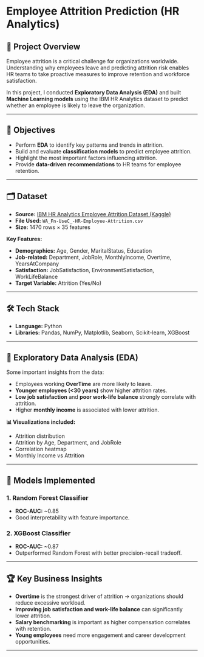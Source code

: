# Employee Attrition Prediction (HR Analytics)

## 📌 Project Overview
Employee attrition is a critical challenge for organizations worldwide. Understanding why employees leave and predicting attrition risk enables HR teams to take proactive measures to improve retention and workforce satisfaction.  

In this project, I conducted **Exploratory Data Analysis (EDA)** and built **Machine Learning models** using the IBM HR Analytics dataset to predict whether an employee is likely to leave the organization.  

---

## 🎯 Objectives
- Perform **EDA** to identify key patterns and trends in attrition.  
- Build and evaluate **classification models** to predict employee attrition.  
- Highlight the most important factors influencing attrition.  
- Provide **data-driven recommendations** to HR teams for employee retention.  

---

## 🗂 Dataset
- **Source:** [IBM HR Analytics Employee Attrition Dataset (Kaggle)](https://www.kaggle.com/datasets/pavansubhasht/ibm-hr-analytics-attrition-dataset)  
- **File Used:** `WA_Fn-UseC_-HR-Employee-Attrition.csv`  
- **Size:** 1470 rows × 35 features  

**Key Features:**  
- **Demographics:** Age, Gender, MaritalStatus, Education  
- **Job-related:** Department, JobRole, MonthlyIncome, Overtime, YearsAtCompany  
- **Satisfaction:** JobSatisfaction, EnvironmentSatisfaction, WorkLifeBalance  
- **Target Variable:** Attrition (Yes/No)  

---

## 🛠 Tech Stack
- **Language:** Python  
- **Libraries:** Pandas, NumPy, Matplotlib, Seaborn, Scikit-learn, XGBoost  

---

## 🔎 Exploratory Data Analysis (EDA)
Some important insights from the data:  
- Employees working **OverTime** are more likely to leave.  
- **Younger employees (<30 years)** show higher attrition rates.  
- **Low job satisfaction** and **poor work-life balance** strongly correlate with attrition.  
- Higher **monthly income** is associated with lower attrition.  

**📊 Visualizations included:**  
- Attrition distribution  
- Attrition by Age, Department, and JobRole  
- Correlation heatmap  
- Monthly Income vs Attrition  

---

## 🤖 Models Implemented
### 1. Random Forest Classifier  
- **ROC-AUC:** ~0.85  
- Good interpretability with feature importance.  

### 2. XGBoost Classifier  
- **ROC-AUC:** ~0.87  
- Outperformed Random Forest with better precision-recall tradeoff.  

---

## 🏆 Key Business Insights
- **Overtime** is the strongest driver of attrition → organizations should reduce excessive workload.  
- **Improving job satisfaction and work-life balance** can significantly lower attrition.  
- **Salary benchmarking** is important as higher compensation correlates with retention.  
- **Young employees** need more engagement and career development opportunities.  

---

